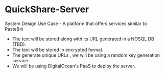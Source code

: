 # QuickShare-Server

System Design Use Case - A platform that offers services similar to PasteBin

- The text will be stored along with its URL generated in a NOSQL DB (TBD).
- The text will be stored in encrypted format.
- The generate unique URLs , we will be using a random key generation service
- We will be using DigitalOcean's PaaS to deploy the server.

